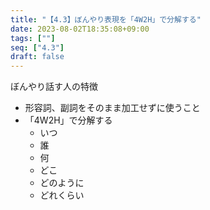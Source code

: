 ```yaml
---
title: "【4.3】ぼんやり表現を「4W2H」で分解する"
date: 2023-08-02T18:35:08+09:00
tags: [""]
seq: ["4.3"]
draft: false
---
```


ぼんやり話す人の特徴
- 形容詞、副詞をそのまま加工せずに使うこと
- 「4W2H」で分解する
  - いつ
  - 誰
  - 何
  - どこ
  - どのように
  - どれくらい